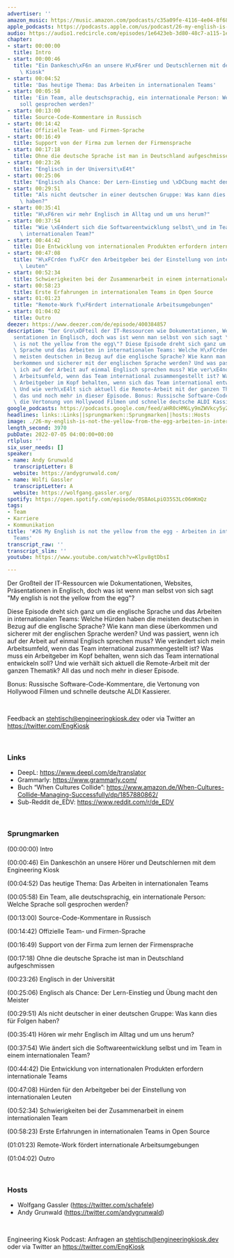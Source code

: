 ```yaml
---
advertiser: ''
amazon_music: https://music.amazon.com/podcasts/c35a09fe-4116-4e04-8f68-77d61b112e46/episodes/483ff346-6575-4282-8122-119666a39498/engineering-kiosk-26-my-english-is-not-the-yellow-from-the-egg---arbeiten-in-internationalen-teams
apple_podcasts: https://podcasts.apple.com/us/podcast/26-my-english-is-not-the-yellow-from-the-egg-arbeiten/id1603082924?i=1000568825196&uo=4
audio: https://audio1.redcircle.com/episodes/1e6423eb-3d80-48c7-a115-1e9deb9bff7c/stream.mp3
chapter:
- start: 00:00:00
  title: Intro
- start: 00:00:46
  title: "Ein Dankesch\xF6n an unsere H\xF6rer und Deutschlernen mit dem Engineering\
    \ Kiosk"
- start: 00:04:52
  title: 'Das heutige Thema: Das Arbeiten in internationalen Teams'
- start: 00:05:58
  title: 'Ein Team, alle deutschsprachig, ein internationale Person: Welche Sprache
    soll gesprochen werden?'
- start: 00:13:00
  title: Source-Code-Kommentare in Russisch
- start: 00:14:42
  title: Offizielle Team- und Firmen-Sprache
- start: 00:16:49
  title: Support von der Firma zum lernen der Firmensprache
- start: 00:17:18
  title: Ohne die deutsche Sprache ist man in Deutschland aufgeschmissen
- start: 00:23:26
  title: "Englisch in der Universit\xE4t"
- start: 00:25:06
  title: "Englisch als Chance: Der Lern-Einstieg und \xDCbung macht den Meister"
- start: 00:29:51
  title: "Als nicht deutscher in einer deutschen Gruppe: Was kann dies f\xFCr Folgen\
    \ haben?"
- start: 00:35:41
  title: "H\xF6ren wir mehr Englisch im Alltag und um uns herum?"
- start: 00:37:54
  title: "Wie \xE4ndert sich die Softwareentwicklung selbst\_und im Team in einem\
    \ internationalen Team?"
- start: 00:44:42
  title: Die Entwicklung von internationalen Produkten erfordern internationale Teams
- start: 00:47:08
  title: "H\xFCrden f\xFCr den Arbeitgeber bei der Einstellung von internationalen\
    \ Leuten"
- start: 00:52:34
  title: Schwierigkeiten bei der Zusammenarbeit in einem internationalen Team
- start: 00:58:23
  title: Erste Erfahrungen in internationalen Teams in Open Source
- start: 01:01:23
  title: "Remote-Work f\xF6rdert internationale Arbeitsumgebungen"
- start: 01:04:02
  title: Outro
deezer: https://www.deezer.com/de/episode/400384857
description: "Der Gro\xDFteil der IT-Ressourcen wie Dokumentationen, Websites, Pr\xE4\
  sentationen in Englisch, doch was ist wenn man selbst von sich sagt \"My english\
  \ is not the yellow from the egg\"? Diese Episode dreht sich ganz um die englische\
  \ Sprache und das Arbeiten in internationalen Teams: Welche H\xFCrden haben die\
  \ meisten deutschen in Bezug auf die englische Sprache? Wie kann man diese \xFC\
  berkommen und sicherer mit der englischen Sprache werden? Und was passiert, wenn\
  \ ich auf der Arbeit auf einmal Englisch sprechen muss? Wie ver\xE4ndert sich mein\
  \ Arbeitsumfeld, wenn das Team international zusammengestellt ist? Was muss ein\
  \ Arbeitgeber im Kopf behalten, wenn sich das Team international entwickeln soll?\
  \ Und wie verh\xE4lt sich aktuell die Remote-Arbeit mit der ganzen Thematik? All\
  \ das und noch mehr in dieser Episode. Bonus: Russische Software-Code-Kommentare,\
  \ die Vertonung von Hollywood Filmen und schnelle deutsche ALDI Kassierer."
google_podcasts: https://podcasts.google.com/feed/aHR0cHM6Ly9mZWVkcy5yZWRjaXJjbGUuY29tLzBlY2ZkZmQ3LWZkYTEtNGMzZC05NTE1LTQ3NjcyN2Y5ZGY1ZQ/episode/NjdmNDdhNDEtNGE2OC00ZGY3LWJkZWEtMjliZDg4ZTg2NDk3?sa=X&ved=2ahUKEwipgfnykOH4AhU1VTUKHcYQDHcQkfYCegQIARAF
headlines: links::Links||sprungmarken::Sprungmarken||hosts::Hosts
image: ./26-my-english-is-not-the-yellow-from-the-egg-arbeiten-in-internationalen-teams.jpg
length_second: 3970
pubDate: 2022-07-05 04:00:00+00:00
rtlplus: ''
six_user_needs: []
speaker:
- name: Andy Grunwald
  transcriptLetter: B
  website: https://andygrunwald.com/
- name: Wolfi Gassler
  transcriptLetter: A
  website: https://wolfgang.gassler.org/
spotify: https://open.spotify.com/episode/0S8AoLpiO35S3Lc06mKmQz
tags:
- Team
- Karriere
- Kommunikation
title: '#26 My English is not the yellow from the egg - Arbeiten in internationalen
  Teams'
transcript_raw: ''
transcript_slim: ''
youtube: https://www.youtube.com/watch?v=Klpv8gtDbsI

---
```

<p>Der Großteil der IT-Ressourcen wie Dokumentationen, Websites, Präsentationen in Englisch, doch was ist wenn man selbst von sich sagt &#34;My english is not the yellow from the egg&#34;?</p><p>Diese Episode dreht sich ganz um die englische Sprache und das Arbeiten in internationalen Teams: Welche Hürden haben die meisten deutschen in Bezug auf die englische Sprache? Wie kann man diese überkommen und sicherer mit der englischen Sprache werden? Und was passiert, wenn ich auf der Arbeit auf einmal Englisch sprechen muss? Wie verändert sich mein Arbeitsumfeld, wenn das Team international zusammengestellt ist? Was muss ein Arbeitgeber im Kopf behalten, wenn sich das Team international entwickeln soll? Und wie verhält sich aktuell die Remote-Arbeit mit der ganzen Thematik? All das und noch mehr in dieser Episode.</p><p>Bonus: Russische Software-Code-Kommentare, die Vertonung von Hollywood Filmen und schnelle deutsche ALDI Kassierer.</p><p><br></p><p>Feedback an <a href="mailto:stehtisch@engineeringkiosk.dev" rel="nofollow">stehtisch@engineeringkiosk.dev</a> oder via Twitter an <a href="https://twitter.com/EngKiosk" rel="nofollow">https://twitter.com/EngKiosk</a></p><p><br></p><h3 id="links">Links</h3><ul><li>DeepL: <a href="https://www.deepl.com/de/translator" rel="nofollow">https://www.deepl.com/de/translator</a></li><li>Grammarly: <a href="https://www.grammarly.com/" rel="nofollow">https://www.grammarly.com/</a></li><li>Buch “When Cultures Collide”: <a href="https://www.amazon.de/When-Cultures-Collide-Managing-Successfully/dp/1857880862/" rel="nofollow">https://www.amazon.de/When-Cultures-Collide-Managing-Successfully/dp/1857880862/</a></li><li>Sub-Reddit de_EDV: <a href="https://www.reddit.com/r/de_EDV" rel="nofollow">https://www.reddit.com/r/de_EDV</a></li></ul><p><br></p><h3 id="sprungmarken">Sprungmarken</h3><p>(00:00:00) Intro</p><p>(00:00:46) Ein Dankeschön an unsere Hörer und Deutschlernen mit dem Engineering Kiosk</p><p>(00:04:52) Das heutige Thema: Das Arbeiten in internationalen Teams</p><p>(00:05:58) Ein Team, alle deutschsprachig, ein internationale Person: Welche Sprache soll gesprochen werden?</p><p>(00:13:00) Source-Code-Kommentare in Russisch</p><p>(00:14:42) Offizielle Team- und Firmen-Sprache</p><p>(00:16:49) Support von der Firma zum lernen der Firmensprache</p><p>(00:17:18) Ohne die deutsche Sprache ist man in Deutschland aufgeschmissen</p><p>(00:23:26) Englisch in der Universität</p><p>(00:25:06) Englisch als Chance: Der Lern-Einstieg und Übung macht den Meister</p><p>(00:29:51) Als nicht deutscher in einer deutschen Gruppe: Was kann dies für Folgen haben?</p><p>(00:35:41) Hören wir mehr Englisch im Alltag und um uns herum?</p><p>(00:37:54) Wie ändert sich die Softwareentwicklung selbst und im Team in einem internationalen Team?</p><p>(00:44:42) Die Entwicklung von internationalen Produkten erfordern internationale Teams</p><p>(00:47:08) Hürden für den Arbeitgeber bei der Einstellung von internationalen Leuten</p><p>(00:52:34) Schwierigkeiten bei der Zusammenarbeit in einem internationalen Team</p><p>(00:58:23) Erste Erfahrungen in internationalen Teams in Open Source</p><p>(01:01:23) Remote-Work fördert internationale Arbeitsumgebungen</p><p>(01:04:02) Outro</p><p><br></p><h3 id="hosts">Hosts</h3><ul><li>Wolfgang Gassler (<a href="https://twitter.com/schafele" rel="nofollow">https://twitter.com/schafele</a>)</li><li>Andy Grunwald (<a href="https://twitter.com/andygrunwald" rel="nofollow">https://twitter.com/andygrunwald</a>)</li></ul><p><br></p><p>Engineering Kiosk Podcast: Anfragen an <a href="http://stehtisch@engineeringkiosk.dev" rel="nofollow">stehtisch@engineeringkiosk.dev</a> oder via Twitter an <a href="https://twitter.com/EngKiosk" rel="nofollow">https://twitter.com/EngKiosk</a></p>